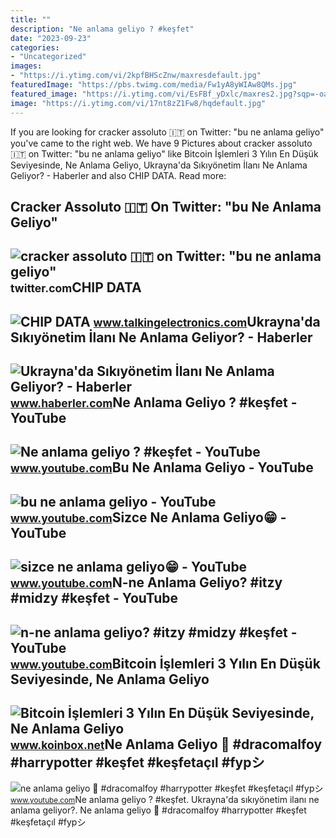 ```yaml
---
title: ""
description: "Ne anlama geliyo ? #keşfet"
date: "2023-09-23"
categories:
- "Uncategorized"
images:
- "https://i.ytimg.com/vi/2kpfBHScZnw/maxresdefault.jpg"
featuredImage: "https://pbs.twimg.com/media/Fw1yA8yWIAw8QMs.jpg"
featured_image: "https://i.ytimg.com/vi/EsFBf_yDxlc/maxres2.jpg?sqp=-oaymwEoCIAKENAF8quKqQMcGADwAQH4AaIDgALQBYoCDAgAEAEYZiBFKHIwDw==&amp;rs=AOn4CLCFFJex3nVuNabJwQ-GM8ZtxZ-kvQ"
image: "https://i.ytimg.com/vi/17nt8zZ1Fw8/hqdefault.jpg"
---
```


If you are looking for cracker assoluto 🇮🇹 on Twitter: "bu ne anlama geliyo" you've came to the right web. We have 9 Pictures about cracker assoluto 🇮🇹 on Twitter: "bu ne anlama geliyo" like Bitcoin İşlemleri 3 Yılın En Düşük Seviyesinde, Ne Anlama Geliyo, Ukrayna'da Sıkıyönetim İlanı Ne Anlama Geliyor? - Haberler and also CHIP DATA. Read more:

Cracker Assoluto 🇮🇹 On Twitter: "bu Ne Anlama Geliyo"
-----------------------------------------------------

 ![cracker assoluto 🇮🇹 on Twitter: "bu ne anlama geliyo"](https://pbs.twimg.com/media/Fw1yA8yWIAw8QMs.jpg) <small>twitter.com</small>CHIP DATA
---------

 ![CHIP DATA](https://www.talkingelectronics.com/ChipDataEbook-1d/html/images/All-SM-Outlines.gif) <small>www.talkingelectronics.com</small>Ukrayna'da Sıkıyönetim İlanı Ne Anlama Geliyor? - Haberler
----------------------------------------------------------

 ![Ukrayna'da Sıkıyönetim İlanı Ne Anlama Geliyor? - Haberler](https://i.hbrcdn.com/haber/2018/11/27/ukrayna-da-sikiyonetim-ilani-ne-anlama-geliyo-11477571_amp.jpg) <small>www.haberler.com</small>Ne Anlama Geliyo ? #keşfet - YouTube
------------------------------------

 ![Ne anlama geliyo ? #keşfet - YouTube](https://i.ytimg.com/vi/EsFBf_yDxlc/maxres2.jpg?sqp=-oaymwEoCIAKENAF8quKqQMcGADwAQH4AaIDgALQBYoCDAgAEAEYZiBFKHIwDw==&rs=AOn4CLCFFJex3nVuNabJwQ-GM8ZtxZ-kvQ) <small>www.youtube.com</small>Bu Ne Anlama Geliyo - YouTube
-----------------------------

 ![bu ne anlama geliyo - YouTube](https://i.ytimg.com/vi/bRbxDMrIjfk/hq2.jpg?sqp=-oaymwEoCOADEOgC8quKqQMcGADwAQH4Ac4FgAKACooCDAgAEAEYayBrKGswDw==&rs=AOn4CLDs6GfC0isM1blHcEc_dwcuEHoz-A) <small>www.youtube.com</small>Sizce Ne Anlama Geliyo😁 - YouTube
---------------------------------

 ![sizce ne anlama geliyo😁 - YouTube](https://i.ytimg.com/vi/17nt8zZ1Fw8/hqdefault.jpg) <small>www.youtube.com</small>N-ne Anlama Geliyo? #itzy #midzy #keşfet - YouTube
--------------------------------------------------

 ![n-ne anlama geliyo? #itzy #midzy #keşfet - YouTube](https://i.ytimg.com/vi/2kpfBHScZnw/maxresdefault.jpg) <small>www.youtube.com</small>Bitcoin İşlemleri 3 Yılın En Düşük Seviyesinde, Ne Anlama Geliyo
----------------------------------------------------------------

 ![Bitcoin İşlemleri 3 Yılın En Düşük Seviyesinde, Ne Anlama Geliyo](https://www.koinbox.net/storage/15674/Bitcoin-Islemleri-3-Yilin-En-Dusuk-Seviyesinde-Ne-Anlama-Geliyor.jpg) <small>www.koinbox.net</small>Ne Anlama Geliyo 🧐 #dracomalfoy #harrypotter #keşfet #keşfetaçıl #fypシ
----------------------------------------------------------------------

 ![ne anlama geliyo 🧐 #dracomalfoy #harrypotter #keşfet #keşfetaçıl #fypシ](https://i.ytimg.com/vi/epYUVdtmjL8/maxres2.jpg?sqp=-oaymwEoCIAKENAF8quKqQMcGADwAQH4Ac4FgAKACooCDAgAEAEYciBKKDQwDw==&rs=AOn4CLBdJG6VJuOsVuNKLQyoWwtM04GStA) <small>www.youtube.com</small>Ne anlama geliyo ? #keşfet. Ukrayna'da sıkıyönetim i̇lanı ne anlama geliyor?. Ne anlama geliyo 🧐 #dracomalfoy #harrypotter #keşfet #keşfetaçıl #fypシ
